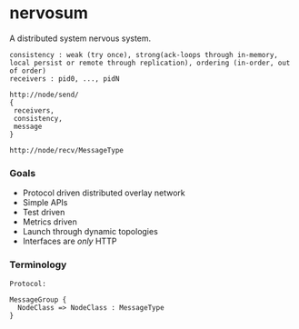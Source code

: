 # nervosum
A distributed system nervous system.

```
consistency : weak (try once), strong(ack-loops through in-memory, local persist or remote through replication), ordering (in-order, out of order)
receivers : pid0, ..., pidN

http://node/send/
{
 receivers,
 consistency,
 message
}

http://node/recv/MessageType
```

### Goals

 - Protocol driven distributed overlay network
 - Simple APIs
 - Test driven
 - Metrics driven
 - Launch through dynamic topologies
 - Interfaces are _only_ HTTP

### Terminology

```
Protocol:

MessageGroup {
  NodeClass => NodeClass : MessageType
}
```
